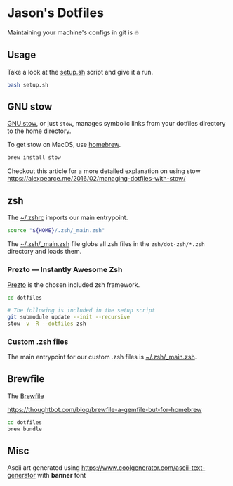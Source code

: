# Jason's Dotfiles

Maintaining your machine's configs in git is :fire:

## Usage

Take a look at the [setup.sh](./setup.sh) script and give it a run.

```bash
bash setup.sh
```

## GNU stow

[GNU stow](https://www.gnu.org/software/stow/), or just `stow`, manages symbolic links from your dotfiles directory to the home directory.

To get stow on MacOS, use [homebrew](https://brew.sh/).

```bash
brew install stow
```

Checkout this article for a more detailed explanation on using stow https://alexpearce.me/2016/02/managing-dotfiles-with-stow/

## zsh

The [~/.zshrc](zsh/dot-zshrc) imports our main entrypoint.

```bash
source "${HOME}/.zsh/_main.zsh"
```

The [~/.zsh/_main.zsh](zsh/dot-zsh/_main.zsh) file globs all zsh files in the `zsh/dot-zsh/*.zsh` directory and loads them.

### Prezto — Instantly Awesome Zsh

[Prezto](https://github.com/sorin-ionescu/prezto) is the chosen included zsh framework.

```bash
cd dotfiles

# The following is included in the setup script
git submodule update --init --recursive
stow -v -R --dotfiles zsh
```

### Custom .zsh files

The main entrypoint for our custom .zsh files is [~/.zsh/_main.zsh](zsh/dot-zsh/_main.zsh).

## Brewfile

The [Brewfile](./Brewfile)

https://thoughtbot.com/blog/brewfile-a-gemfile-but-for-homebrew

```bash
cd dotfiles
brew bundle
```

## Misc

Ascii art generated using https://www.coolgenerator.com/ascii-text-generator with **banner** font

